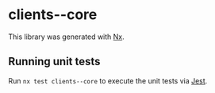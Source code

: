 # clients--core

This library was generated with [Nx](https://nx.dev).

## Running unit tests

Run `nx test clients--core` to execute the unit tests via [Jest](https://jestjs.io).
